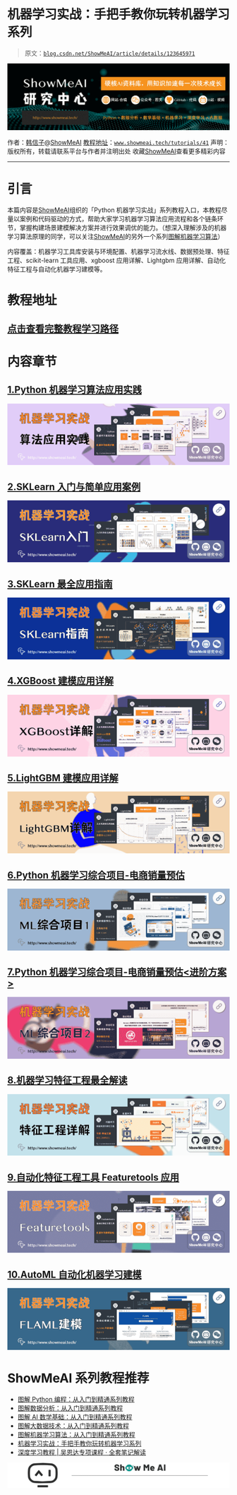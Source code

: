 # 机器学习实战：手把手教你玩转机器学习系列

> 原文：[`blog.csdn.net/ShowMeAI/article/details/123645971`](https://blog.csdn.net/ShowMeAI/article/details/123645971)

![](img/7feb6d6d3f61cde5a39fdd528c019590.png)

作者：[韩信子](https://github.com/HanXinzi-AI)@[ShowMeAI](http://www.showmeai.tech/)
[教程地址](http://www.showmeai.tech/tutorials/41)：[`www.showmeai.tech/tutorials/41`](http://www.showmeai.tech/tutorials/41)
声明：版权所有，转载请联系平台与作者并注明出处
收藏[ShowMeAI](http://www.showmeai.tech/)查看更多精彩内容

* * *

# 引言

本篇内容是[ShowMeAI](http://www.showmeai.tech/)组织的「Python 机器学习实战」系列教程入口，本教程尽量以案例和代码驱动的方式，帮助大家学习机器学习算法应用流程和各个链条环节，掌握构建场景建模解决方案并进行效果调优的能力。（想深入理解涉及的机器学习算法原理的同学，可以关注[ShowMeAI](http://www.showmeai.tech/)的另外一个系列[图解机器学习算法](http://showmeai.tech/tutorials/34)）

内容覆盖：机器学习工具库安装与环境配置、机器学习流水线、数据预处理、特征工程、scikit-learn 工具应用、xgboost 应用详解、Lightgbm 应用详解、自动化特征工程与自动化机器学习建模等。

# 教程地址

## [点击查看完整教程学习路径](http://www.showmeai.tech/tutorials/41)

# 内容章节

## [1.Python 机器学习算法应用实践](http://www.showmeai.tech/article-detail/201)

![Python 机器学习算法应用实践](img/1a57a2d58b4cbaa64d3e25b5e0a66923.png)

## [2.SKLearn 入门与简单应用案例](http://www.showmeai.tech/article-detail/202)

![SKLearn 入门与简单应用案例](img/f312db4fe0c3457ce3dd9a6b05dc818d.png)

## [3.SKLearn 最全应用指南](http://www.showmeai.tech/article-detail/203)

![SKLearn 最全应用指南](img/87af06e6b7733cdb8b8c6e3e2e0776db.png)

## [4.XGBoost 建模应用详解](http://www.showmeai.tech/article-detail/204)

![XGBoost 建模应用详解](img/7498bac49b0eb342dba9172d88239947.png)

## [5.LightGBM 建模应用详解](http://www.showmeai.tech/article-detail/205)

![LightGBM 建模应用详解](img/96f67c1a23aa6c847c5f43845926949c.png)

## [6.Python 机器学习综合项目-电商销量预估](http://www.showmeai.tech/article-detail/206)

![Python 机器学习综合项目-电商销量预估](img/85ac3aad19c91ce7fbd2e90d5e996d5f.png)

## [7.Python 机器学习综合项目-电商销量预估<进阶方案>](http://www.showmeai.tech/article-detail/207)

![Python 机器学习综合项目-电商销量预估<进阶方案>](img/656ed747253863553dc0b1c641e26079.png)

## [8.机器学习特征工程最全解读](http://www.showmeai.tech/article-detail/208)

![机器学习特征工程最全解读](img/2f2aaebf66c22742863b2fe7f193e2d4.png)

## [9.自动化特征工程工具 Featuretools 应用](http://www.showmeai.tech/article-detail/209)

![自动化特征工程工具 Featuretools 应用](img/0026f36f51f64b10678aaa4a5b5c4f96.png)

## [10.AutoML 自动化机器学习建模](http://www.showmeai.tech/article-detail/210)

![AutoML 自动化机器学习建模](img/5a5a20149729e2120e2778588de80fc0.png)

# ShowMeAI 系列教程推荐

*   [图解 Python 编程：从入门到精通系列教程](http://www.showmeai.tech/tutorials/56)
*   [图解数据分析：从入门到精通系列教程](http://www.showmeai.tech/tutorials/33)
*   [图解 AI 数学基础：从入门到精通系列教程](http://www.showmeai.tech/tutorials/83)
*   [图解大数据技术：从入门到精通系列教程](http://www.showmeai.tech/tutorials/84)
*   [图解机器学习算法：从入门到精通系列教程](http://www.showmeai.tech/tutorials/34)
*   [机器学习实战：手把手教你玩转机器学习系列](http://www.showmeai.tech/tutorials/41)
*   [深度学习教程 | 吴恩达专项课程 · 全套笔记解读](http://www.showmeai.tech/tutorials/35)

![](img/b76c199000d4800aa1c1b757ff17ff75.png)